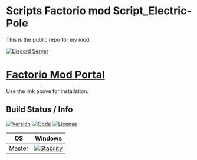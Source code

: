 # Scripts Factorio mod Script_Electric-Pole

This is the public repo for my mod.

[![Discord Server](https://discordapp.com/api/guilds/354003394718859275/embed.png?style=banner2)](discord.gg/D2YJFBm)

# [Factorio Mod Portal](https://mods.factorio.com/mod/Script_Electric_Pole)
Use the link above for installation.

## Build Status / Info
[![Version](http://img.shields.io/:version-0.0.1-red.svg?style=flat-square)](http://badges.org)
[![Code](http://img.shields.io/:code-lua-blue.svg?style=flat-square)](http://badges.org)
[![License](http://img.shields.io/:license-mit-blue.svg?style=flat-square)](http://badges.org)

| OS | Windows |
| ------ | ------- |
| Master   | [![Stability](http://img.shields.io/:Stability-stable-green.svg?style=flat-square)](http://badges.org)
